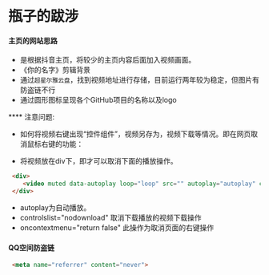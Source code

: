 # 瓶子的跋涉

#### 主页的网站思路

* 是根据抖音主页，将较少的主页内容后面加入视频画面。
* 《你的名字》剪辑背景
* 通过`超星尔雅云盘`，找到视频地址进行存储，目前运行两年较为稳定，但图片有防盗链不行
* 通过圆形图标呈现各个GitHub项目的名称以及logo

**** 注意问题:

* 如何将视频右键出现“控件组件”，视频另存为，视频下载等情况。即在网页取消鼠标右键的功能：

* 将视频放在div下，即才可以取消下面的播放操作。 
```HTML
 <div>
    <video muted data-autoplay loop="loop" src="" autoplay="autoplay" class="video-bg" id="sound" controlsList="nodownload" oncontextmenu="return false;">你的浏览器不支持视频</video>
 </div>
```
 * autoplay为自动播放。
 * controlslist="nodownload"  取消下载播放的视频下载操作
 * oncontextmenu="return false"  此操作为取消页面的右键操作

#### QQ空间防盗链
```HTML
 <meta name="referrer" content="never">
```


